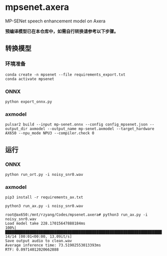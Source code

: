 # mpsenet.axera
MP-SENet speech enhancement model on Axera  

  
**预编译模型已在本仓库中，如需自行转换请参考以下步骤。**

## 转换模型

### 环境准备
```
conda create -n mpsenet --file requirements_export.txt
conda activate mpsenet
```

### ONNX
```
python export_onnx.py
```

### axmodel
```
pulsar2 build --input mp-senet.onnx --config config_mpsenet.json --output_dir axmodel --output_name mp-senet.axmodel --target_hardware AX650 --npu_mode NPU3 --compiler.check 0
```

## 运行

### ONNX
```
python run_ort.py -i noisy_snr0.wav
```

### axmodel
```
pip3 install -r requirements_ax.txt
```
```
python3 run_ax.py -i noisy_snr0.wav
```

```
root@ax650:/mnt/rzyang/Codes/mpsenet.axera# python3 run_ax.py -i noisy_snr0.wav
Load model take 228.17015647888184ms
100%|███████████████████████████████████████████████████████████████████████████████| 14/14 [00:01<00:00, 13.09it/s]
Save output audio to clean.wav
Average inference time: 73.51902553013393ms
RTF: 0.09714012020662888
```
